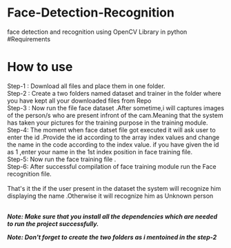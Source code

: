 # Face-Detection-Recognition
face detection and recognition using OpenCV Library in python
#Requirements
# How to use 
Step-1 : Download all files and place them in one folder.<br>
Step-2 : Create a two folders named dataset and trainer in the folder where you have kept all your downloaded files from Repo<br>
Step-3 : Now run the file face dataset .After sometime,i will captures images of the person/s who are present infront of the cam.Meaning that the system has taken your pictures for the training purpose in the training module.<br>
Step-4: The moment when face datset file got executed it will ask user to enter the id .Provide the id according to the array index values and change the name in the code according to the index value. if you have given the id as 1 ,enter your name in the 1st index position in face training file.<br>
Step-5: Now run the face training file .<br>
Step-6: After successful compilation of face training module run the Face recognition file.<br><br>
 That's it the if the user present in the dataset the system will recognize him displaying the name .Otherwise it will recognize him as Unknown person<br><br>
 
<p><b><i>Note: Make sure that you install all the dependencies which are needed to run the project successfully.</i></b></p>
<p><b><i>Note: Don't forget to create the two folders as i mentoined in the step-2</i></b></p>
